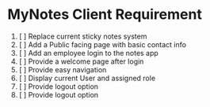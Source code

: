 # MyNotes Client Requirement

1. [ ] Replace current sticky notes system
2. [ ] Add a Public facing page with basic contact info
3. [ ] Add an employee login to the notes app
4. [ ] Provide a welcome page after login
5. [ ] Provide easy navigation
6. [ ] Display current User and assigned role
7. [ ] Provide logout option
8. [ ] Provide logout option
